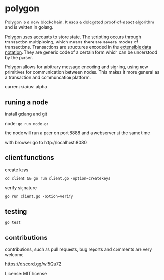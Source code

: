 # polygon

Polygon is a new blockchain. It uses a delegated proof-of-asset algorithm and is written in golang.

Polygon uses accounts to store state. The scripting occurs through transaction multiplexing, which means there are several modes of transactions. Transactions are structures encoded in the [extensible data notation](https://github.com/edn-format/edn).
They are generic code of a certain form which can be understood by the parser.

Polygon allows for arbitrary message encoding and signing, using new primitives for communication between
nodes. This makes it more general as a transaction and communcation platform.

current status: alpha

## runing a node

install golang and git

node:
```go run node.go```

the node will run a peer on port 8888 and a webserver at the same time

with browser go to http://localhost:8080

## client functions

create keys

```cd client && go run client.go -option=createkeys```

 verify signature
 
 ```go run client.go -option=verify```


## testing

```go test```

## contributions

contributions, such as pull requests, bug reports and comments are very welcome

https://discord.gg/wf5Qu72

License: MIT license
